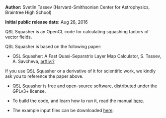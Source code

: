 **Author:** Svetlin Tassev (Harvard-Smithsonian Center for Astrophysics, Braintree High School)

**Initial public release date:** Aug 28, 2016

QSL Squasher is an OpenCL code for calculating squashing factors of vector fields.

QSL Squasher is based on the following paper:

* QSL Squasher: A Fast Quasi-Separatrix Layer Map Calculator, S. Tassev, A. Savcheva, [arXiv:?](http://arxiv.org/abs/arXiv:?)

If you use QSL Squasher or a derivative of it for scientific work, we 
kindly ask you to reference the paper above.

* QSL Squasher is free and open-source software, distributed under the GPLv3+ license.

* To build the code, and learn how to run it, read the manual [here](https://bitbucket.org/tassev/qsl_squasher/downloads/QSLSquasher.pdf).

* The example input files can be downloaded [here](https://bitbucket.org/tassev/qsl_squasher/downloads/cartesian_demo.tar.gz).